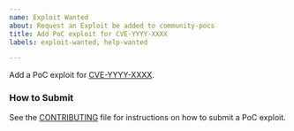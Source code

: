 ```yaml
---
name: Exploit Wanted
about: Request an Exploit be added to community-pocs
title: Add PoC exploit for CVE-YYYY-XXXX
labels: exploit-wanted, help-wanted

---
```


<!-- Please find/replace CVE-YYYY-XXXX with the actual CVE ID. -->

Add a PoC exploit for [CVE-YYYY-XXXX].

[CVE-YYYY-XXXX]: https://nvd.nist.gov/vuln/detail/CVE-YYYY-XXXX

### How to Submit

See the [CONTRIBUTING] file for instructions on how to submit a PoC exploit.

[CONTRIBUTING]: https://github.com/ronin-rb/community-pocs/blob/main/CONTRIBUTING.md
